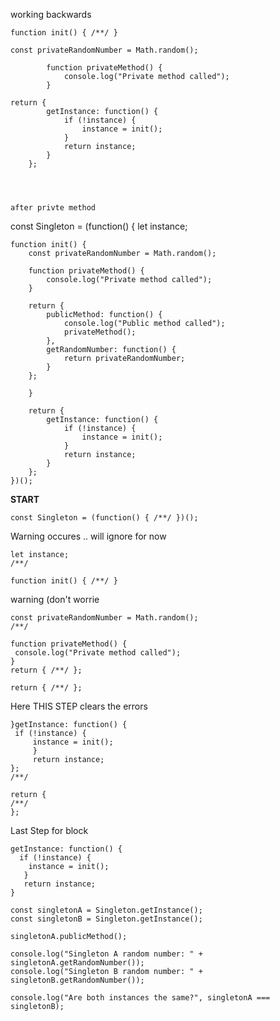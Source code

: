 working backwards




```
function init() { /**/ }
```

```
const privateRandomNumber = Math.random();

        function privateMethod() {
            console.log("Private method called");
        }
```




```
return {
        getInstance: function() {
            if (!instance) {
                instance = init();
            }
            return instance;
        }
    };
```




```



after privte method
```
const Singleton = (function() {
    let instance;

    function init() {
        const privateRandomNumber = Math.random();

        function privateMethod() {
            console.log("Private method called");
        }

        return {
            publicMethod: function() {
                console.log("Public method called");
                privateMethod();
            },
            getRandomNumber: function() {
                return privateRandomNumber;
            }
        };
``` 
    }

    return {
        getInstance: function() {
            if (!instance) {
                instance = init();
            }
            return instance;
        }
    };
})();
```

**START**

```
const Singleton = (function() { /**/ })();
```
Warning occures .. will ignore for now
```
let instance;
/**/
```

```
function init() { /**/ }
```
warning (don't worrie
```
const privateRandomNumber = Math.random();
/**/
```

```
function privateMethod() {
 console.log("Private method called");
}
return { /**/ };
```

```
return { /**/ };
```
Here THIS STEP clears the errors
```
}getInstance: function() {
 if (!instance) {
     instance = init();
     }
     return instance;
};
/**/
```



```
return {
/**/ 
};
```






Last Step for block
```
getInstance: function() {
  if (!instance) {
    instance = init();
   }
   return instance;
}
```





```
const singletonA = Singleton.getInstance();
const singletonB = Singleton.getInstance();
```

```
singletonA.publicMethod();
```

```
console.log("Singleton A random number: " + singletonA.getRandomNumber());
console.log("Singleton B random number: " + singletonB.getRandomNumber());
```


```
console.log("Are both instances the same?", singletonA === singletonB);
```
